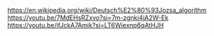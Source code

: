 https://en.wikipedia.org/wiki/Deutsch%E2%80%93Jozsa_algorithm
https://youtu.be/7MdEHsRZxvo?si=7m-zgnki4jA2W-Ek
https://youtu.be/jfJckA7Amik?si=LT6Wiexnp6qAtHJH
